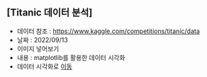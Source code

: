 ## [Titanic 데이터 분석]
  * 데이터 참조 : https://www.kaggle.com/competitions/titanic/data
  * 날짜 : 2022/09/13
  * 이미지 넣어보기
  * 내용 : matplotlib를 활용한 데이터 시각화
  * 데이터 시각화로 [이동]()
